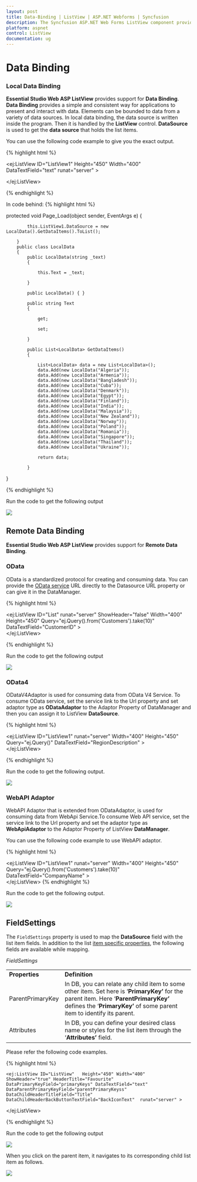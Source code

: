 ```yaml
---
layout: post
title: Data-Binding | ListView | ASP.NET Webforms | Syncfusion
description: The Syncfusion ASP.NET Web Forms ListView component provides a simple and consistent way for applications to present and interact with data.
platform: aspnet
control: ListView
documentation: ug
---
```


# Data Binding

### Local Data Binding

**Essential Studio Web ASP ListView** provides support for **Data Binding**. **Data Binding** provides a simple and consistent way for applications to present and interact with data. Elements can be bounded to data from a variety of data sources. In local data binding, the data source is written inside the program. Then it is handled by the **ListView** control. **DataSource** is used to get the **data source** that holds the list items.


You can use the following code example to give you the exact output.

{% highlight html %}

<ej:ListView ID="ListView1"   Height="450" Width="400"  DataTextField="text" runat="server" >
  
 </ej:ListView>
 
{% endhighlight %}

In code behind:
{% highlight html %}

protected void Page_Load(object sender, EventArgs e)
        {

            this.ListView1.DataSource = new LocalData().GetDataItems().ToList();

        }
        public class LocalData
        {
            public LocalData(string _text)
            {

                this.Text = _text;

            }

            public LocalData() { }

            public string Text
            {

                get;

                set;

            }

            public List<LocalData> GetDataItems()
            {

                List<LocalData> data = new List<LocalData>();
                data.Add(new LocalData("Algeria"));
                data.Add(new LocalData("Armenia"));
                data.Add(new LocalData("Bangladesh"));
                data.Add(new LocalData("Cuba"));
                data.Add(new LocalData("Denmark"));
                data.Add(new LocalData("Egypt"));
                data.Add(new LocalData("Finland"));
                data.Add(new LocalData("India"));
                data.Add(new LocalData("Malaysia"));
                data.Add(new LocalData("New Zealand"));
                data.Add(new LocalData("Norway"));
                data.Add(new LocalData("Poland"));
                data.Add(new LocalData("Romania"));
                data.Add(new LocalData("Singapore"));
                data.Add(new LocalData("Thailand"));
                data.Add(new LocalData("Ukraine"));

                return data;

            }
 }


{% endhighlight %}

Run the code to get the following output

![](Data-Binding_images/Data-Binding_img1.png) 

## Remote Data Binding

**Essential Studio Web ASP ListView** provides support for **Remote Data Binding**.

### OData

OData is a standardized protocol for creating and consuming data. You can provide the [OData service](http://www.odata.org/) URL directly to the Datasource URL property or can give it in the DataManager.

{% highlight html %}

  <ej:ListView ID="List" runat="server" ShowHeader="false" Width="400" Height="450" Query="ej.Query().from('Customers').take(10)" DataTextField="CustomerID" >
                <DataManager URL="http://js.syncfusion.com/ejservices/Wcf/Northwind.svc/" CrossDomain="true" />           
            </ej:ListView>

{% endhighlight %}


Run the code to get the following output


![](Data-Binding_images/odata_img1.png)

### OData4

ODataV4Adaptor is used for consuming data from OData V4 Service. To consume OData service, set the service link to the Url property and set adaptor type as **ODataAdaptor** to the Adaptor Property of DataManager and then you can assign it to ListView **DataSource**.



{% highlight html %}

   <ej:ListView ID="ListView1" runat="server"  Width="400" Height="450" Query="ej.Query()" DataTextField="RegionDescription" >
                <DataManager URL="http://services.odata.org/V4/Northwind/Northwind.svc/Regions/" Adaptor="ODataV4Adaptor" CrossDomain="true" />           
            </ej:ListView>

{% endhighlight %}


Run the code to get the following output.

![](Data-Binding_images/odata4_img1.png)

### WebAPI Adaptor

WebAPI Adaptor that is extended from ODataAdaptor, is used for consuming data from WebApi Service.To consume Web API service, set the service link to the Url property and set the adaptor type as **WebApiAdaptor** to the Adaptor Property of ListView **DataManager**.

You can use the following code example to use WebAPI adaptor.

{% highlight html %}

<ej:ListView ID="ListView1" runat="server"  Width="400" Height="450" Query="ej.Query().from('Customers').take(10)" DataTextField="CompanyName" >
                <DataManager URL="http://js.syncfusion.com/ejServices/wcf/NorthWind.svc/" Adaptor="WebApiAdaptor" CrossDomain="true" />           
            </ej:ListView>
{% endhighlight %}

Run the code to get the following output.

![](Data-Binding_images/webapiadaptor_img1.png)


## FieldSettings

The `FieldSettings` property is used to map the **DataSource** field with the list item fields. In addition to the list [item specific properties](/aspnet/listview/grouped-list), the following fields are available while mapping.

_FieldSettings_

<table>
<tr>
<td>
<b>Properties</b></td><td>
<b>Definition</b></td></tr>
<tr>
<td>
ParentPrimaryKey</td><td>
In DB, you can relate any child item to some other item. Set here is ‘<b>PrimaryKey’</b> for the parent item. Here ‘<b>ParentPrimaryKey’</b> defines the ‘<b>PrimaryKey’</b> of some parent item to identify its parent.</td></tr>
<tr>
<td>
Attributes</td><td>
In DB, you can define your desired class name or styles for the list item through the ‘<b>Attributes’</b> field.</td></tr>
</table>


Please refer the following code examples.

{% highlight html %}

    <ej:ListView ID="ListView"   Height="450" Width="400" ShowHeader="true" HeaderTitle="Favourite" DataPrimaryKeyField="primaryKeys" DataTextField="text" DataParentPrimaryKeyField="parentPrimaryKeyss" DataChildHeaderTitleField="Title" DataChildHeaderBackButtonTextField="BackIconText"  runat="server" >
    
   </ej:ListView>
   
   
{% endhighlight %}

Run the code to get the following output

![](Data-Binding_images/Data-Binding_img2.png) 


When you click on the parent item, it navigates to its corresponding child list item as follows.


![](Data-Binding_images/Data-Binding_img3.png) 

